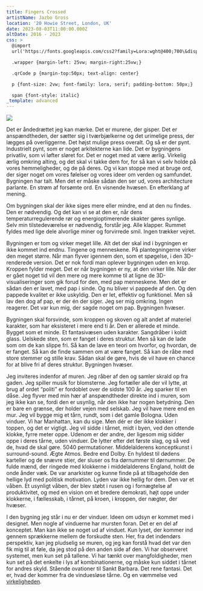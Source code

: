 ```yaml
---
title: Fingers Crossed
artistName: Jazbo Gross
location: '20 Howie Street, London, UK'
date: 2023-08-03T11:00:00.000Z
altDate: 2016 - 2023
css: >
  @import
  url('https://fonts.googleapis.com/css2?family=Lora:wght@400;700\&display=swap');

  .wrapper {margin-left: 25vw; margin-right:25vw;}

  .qrCode p {margin-top:50px; text-align: center}

  p {font-size: 2vw; font-family: lora, serif; padding-bottom: 50px;}

  span {font-style: italic}
_template: advanced
---
```


<div class="wrapper">

  <div class="qrCode">

![](/QR_Code_1691073832.svg)

  </div>

  <div class="text">
  <p>
Det er åndedrættet jeg kan mærke. Det er murene, der gisper. Det er anspændtheden, der sætter sig i tværbjælkerne og det urimelige press, der lægges på overliggerne. Det højst mulige press overalt. Og så er der pynt. Industrielt pynt, som er noget arkitekterne kan lide. Det er bygningens privatliv, som vi løfter sløret for. Det er noget med at være ærlig. Virkelig ærlig omkring alting, og det skal vi takke dem for, for så kan vi selv holde på vores hemmeligheder, og de på deres. Og vi kan stoppe med at bruge ord, der siger noget om vores følelser og vores ideer om verden og samfundet. Bygningen har talt. Men det er måske sådan den ser ud, vores <span>architecture parlante</span>. En strøm af forsømte ord. En visnende hvæsen. En efterklang af mening.
  </p>

  <p>
  Om bygningen skal der ikke siges mere eller mindre, end at den nu findes. Den er nødvendig. Og det kan vi se at den er, når dens temperaturregulerende rør og energioptimerende skakter gøres synlige. Selv min tilstedeværelse er nødvendig, forstår jeg. Alle klapper. Rummet fyldes med lige dele alvorlige miner og forvirrede smil. Ingen trækker vejret.
  </p>

  <p>
  Bygningen er tom og virker meget lille. Alt det der skal ind i bygningen er ikke kommet ind endnu. Tingene og menneskene. På plantegningerne virker den meget større. Når man flyver igennem den, som et spøgelse, i den 3D-renderede version. Det er nok fordi man oplever bygningen uden en krop. Kroppen fylder meget. Det er når bygningen er ny, at den virker lille. Når der er gået noget tid vil den mere og mere komme til at ligne de 3D-visualiseringer som gik forud for den, med pap menneskene. Men det er sådan den er lavet, med pap i sinde. Og nu bliver vi pappede af den. Og den pappede kvalitet er ikke uskyldig. Den er let, effektiv og funktionel. Men så lav den dog af pap, er der én der siger. Jeg ser mig omkring. Ingen reagerer. Det var kun mig, der sagde noget om pap. Bygningen hvæser.
  </p>

  <p>
  Bygningen skal forsvinde, som kroppen og skoven og alt andet af materiel karakter, som har eksisteret i mere end ti år. Den er allerede et minde. Bygget som et minde. Et fantasivæsen uden karakter. Sangdråber i koldt glass. Uelskede sten, som er fanget i deres struktur. Men så kan de lade som om de kan slippe fri. Så kan de lave en teori om hvorfor, og hvordan, de er fanget. Så kan de finde sammen om at være fanget. Så kan de råbe med store stemmer og stille krav. Sådan skal de gøre, hvis de vil have en chance for at blive fri af deres struktur. Bygningen hvæser. 
  </p>

  <p>
  Jeg inviteres indenfor af muren. Jeg råber af den og samler skrald op fra gaden. Jeg spiller musik for blomsterne. Jeg fortæller alle der vil lytte, at brug af ordet “politi” er fordoblet over de sidste 100 år. Jeg sparker til en dåse. Jeg flyver med min hær af anspændtheder direkte ind i muren, som jeg ikke kan se, fordi den er usynlig, når den ikke har nogen betydning. Den er bare en grænse, der holder vejen med selskab. Jeg vil have mere end en mur. Jeg vil bygge mig et tårn, rundt, som i det gamle Bologna. Uden vinduer. Vi har Manhattan, kan du sige. Men dér er der ikke klokker i toppen, og det er vigtigt. Jeg vil sidde i tårnet, midt i byen, ved den ottende klokke, fyrre meter oppe. Udenom er der andre, der ligesom mig sidder oppe i deres tårne, uden vinduer. De lytter efter det første slag, og så ved de, hvad de skal gøre. 5040 permutationer. Middelalderens konceptkunst i surround-sound. Ægte Atmos. Bedre end Dolby. En hyldest til dødens karteller og de snævre stier, der sluser os fra dørnummer til dørnummer. De fulde mænd, der ringede med klokkerne i middelalderens England, holdt de onde ånder væk. De var anarkister og kunne finde på at tilbageholde den hellige lyd med politisk motivation. Lyden var ikke hellig for dem. Den var et våben. Et usynligt våben, der blev støbt i rusen og i fornægtelse af produktivitet, og med en vision om et bredere demokrati, højt oppe under klokkerne, i fællesskab, i tårnet, på kroen, i kroppen, der nægter, der hvæser.
  </p>

  <p>
  I den bygning jeg står i nu er der vinduer. Ideen om udsyn er kommet med i designet. Men nogle af vinduerne har mursten foran. Det er en del af konceptet. Man kan ikke se noget ud af vinduet. Kun lyset, der kommer ind gennem sprækkerne mellem de forskudte sten. Her, fra det indendørs perspektiv, kan jeg pludselig se muren, og jeg kan forstå hvad det var den fik mig til at føle, da jeg stod på den anden side af den. Vi har observeret systemet, men kun set på tallene. Vi har tænkt over mangfoldigheder, men kun set på det enkelte i lys af kombinationerne, og måske kun siddet i tårnet for andres skyld. Stående ovationer til Sankt Barbara. Det rene fantasi. Det er, hvad der kommer fra de vinduesløse tårne. Og en væmmelse ved <a href="https://www.theatrebuilding.com/events/fingerscrossed.html">virkeligheden</a>.
  </p>

  </div>

</div>
